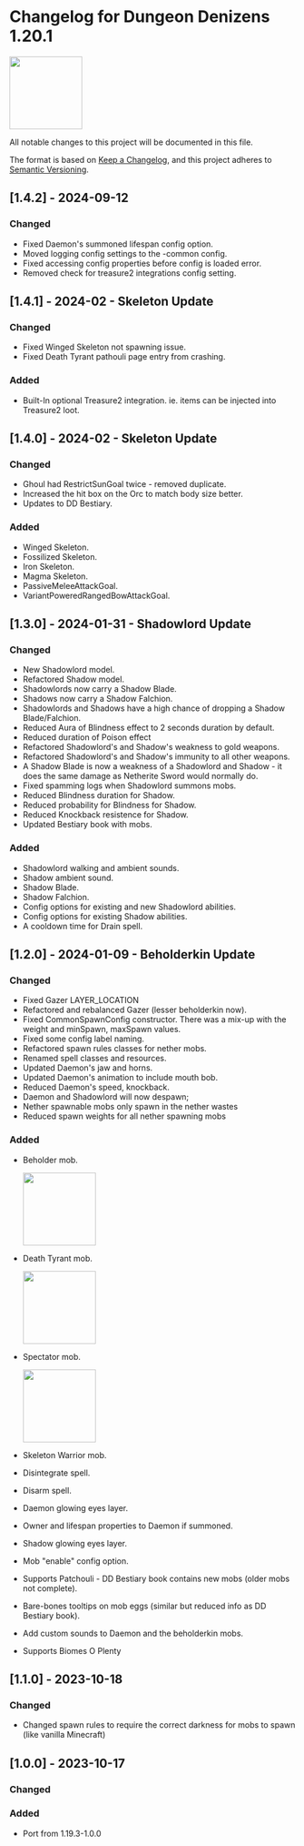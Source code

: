 # Changelog for Dungeon Denizens 1.20.1
<img src="https://github.com/gottsch/gottsch-minecraft-Dungeon-Denizens/wiki/images/ddenizens_curseforge_logo.png" width="128px">

All notable changes to this project will be documented in this file.

The format is based on [Keep a Changelog](https://keepachangelog.com/en/1.0.0/),
and this project adheres to [Semantic Versioning](https://semver.org/spec/v2.0.0.html).

## [1.4.2] - 2024-09-12

### Changed

- Fixed Daemon's summoned lifespan config option.
- Moved logging config settings to the -common config.
- Fixed accessing config properties before config is loaded error.
- Removed check for treasure2 integrations config setting.

## [1.4.1] - 2024-02 - Skeleton Update

### Changed

- Fixed Winged Skeleton not spawning issue. 
- Fixed Death Tyrant pathouli page entry from crashing.

### Added

- Built-In optional Treasure2 integration. ie. items can be injected into Treasure2 loot.

## [1.4.0] - 2024-02 - Skeleton Update

### Changed

- Ghoul had RestrictSunGoal twice - removed duplicate.
- Increased the hit box on the Orc to match body size better.
- Updates to DD Bestiary.

### Added

- Winged Skeleton.
- Fossilized Skeleton.
- Iron Skeleton.
- Magma Skeleton.
- PassiveMeleeAttackGoal.
- VariantPoweredRangedBowAttackGoal.


## [1.3.0] - 2024-01-31 - Shadowlord Update

### Changed

- New Shadowlord model.
- Refactored Shadow model.
- Shadowlords now carry a Shadow Blade.
- Shadows now carry a Shadow Falchion.
- Shadowlords and Shadows have a high chance of dropping a Shadow Blade/Falchion.
- Reduced Aura of Blindness effect to 2 seconds duration by default.
- Reduced duration of Poison effect
- Refactored Shadowlord's and Shadow's weakness to gold weapons.
- Refactored Shadowlord's and Shadow's immunity to all other weapons.
- A Shadow Blade is now a weakness of a Shadowlord and Shadow - it does the same damage as Netherite Sword would normally do.
- Fixed spamming logs when Shadowlord summons mobs.
- Reduced Blindness duration for Shadow.
- Reduced probability for Blindness for Shadow.
- Reduced Knockback resistence for Shadow.
- Updated Bestiary book with mobs.

### Added

- Shadowlord walking and ambient sounds.
- Shadow ambient sound.
- Shadow Blade.
- Shadow Falchion.
- Config options for existing and new Shadowlord abilities.
- Config options for existing Shadow abilities.
- A cooldown time for Drain spell.


## [1.2.0] - 2024-01-09 - Beholderkin Update

### Changed

- Fixed Gazer LAYER_LOCATION
- Refactored and rebalanced Gazer (lesser beholderkin now).
- Fixed CommonSpawnConfig constructor. There was a mix-up with the weight and minSpawn, maxSpawn values.
- Fixed some config label naming.
- Refactored spawn rules classes for nether mobs.
- Renamed spell classes and resources.
- Updated Daemon's jaw and horns.
- Updated Daemon's animation to include mouth bob.
- Reduced Daemon's speed, knockback.
- Daemon and Shadowlord will now despawn;
- Nether spawnable mobs only spawn in the nether wastes
- Reduced spawn weights for all nether spawning mobs

### Added

- Beholder mob.

  <img src="https://github.com/gottsch/gottsch-minecraft-Dungeon-Denizens/wiki/images/beholder-plaque.png" width="128px">

- Death Tyrant mob.

  <img src="https://github.com/gottsch/gottsch-minecraft-Dungeon-Denizens/wiki/images/death-tyrant-plaque.png" width="128px">

- Spectator mob.

  <img src="https://github.com/gottsch/gottsch-minecraft-Dungeon-Denizens/wiki/images/spectator-plaque.png" width="128px">

- Skeleton Warrior mob.
- Disintegrate spell.
- Disarm spell.
- Daemon glowing eyes layer.
- Owner and lifespan properties to Daemon if summoned.
- Shadow glowing eyes layer.
- Mob "enable" config option.
- Supports Patchouli - DD Bestiary book contains new mobs (older mobs not complete). 
- Bare-bones tooltips on mob eggs (similar but reduced info as DD Bestiary book).
- Add custom sounds to Daemon and the beholderkin mobs.
- Supports Biomes O Plenty

## [1.1.0] - 2023-10-18

### Changed

- Changed spawn rules to require the correct darkness for mobs to spawn (like vanilla Minecraft)


## [1.0.0] - 2023-10-17

### Changed

### Added 

- Port from 1.19.3-1.0.0